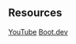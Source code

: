 ## Resources

[YouTube](https://www.youtube.com/watch?v=un6ZyFkqFKo)
[Boot.dev](https://www.boot.dev/lessons/14b7179b-ced3-4141-9fa5-e67dbc3e5242)
